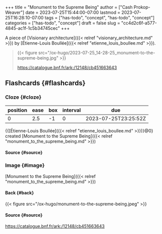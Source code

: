 +++
title = "Monument to the Supreme Being"
author = ["Cash Prokop-Weaver"]
date = 2023-07-25T15:44:00-07:00
lastmod = 2023-07-25T16:28:10-07:00
tags = ["has-todo", "concept", "has-todo", "concept"]
categories = ["has-todo", "concept"]
draft = false
slug = "cc4d2c6f-a577-4845-ac1f-1c5b34745cec"
+++

A piece of [Visionary architecture]({{< relref "visionary_architecture.md" >}}) by [Étienne-Louis Boullée]({{< relref "etienne_louis_boullee.md" >}}).

> {{< figure src="/ox-hugo/2023-07-25_14-28-25_monument-to-the-supreme-being.jpg" >}}
>
> <https://catalogue.bnf.fr/ark:/12148/cb451663643>


## Flashcards {#flashcards}


### Cloze {#cloze}

| position | ease | box | interval | due                  |
|----------|------|-----|----------|----------------------|
| 0        | 2.5  | -1  | 0        | 2023-07-25T23:25:52Z |

{{[Étienne-Louis Boullée]({{< relref "etienne_louis_boullee.md" >}})}@0} created [Monument to the Supreme Being]({{< relref "monument_to_the_supreme_being.md" >}})


#### Source {#source}


### Image {#image}

[Monument to the Supreme Being]({{< relref "monument_to_the_supreme_being.md" >}})


#### Back {#back}

{{< figure src="/ox-hugo/monument-to-the-supreme-being.jpeg" >}}


#### Source {#source}

<https://catalogue.bnf.fr/ark:/12148/cb451663643>
